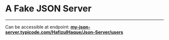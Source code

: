 # A Fake JSON Server
***
Can be accessible at endpoint: **[my-json-server.typicode.com/HafizulHaque/Json-Server/users](https://my-json-server.typicode.com/HafizulHaque/Json-Server/users)** 